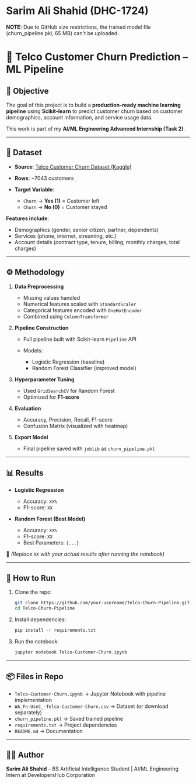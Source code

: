 # Sarim Ali Shahid (DHC-1724)

**NOTE:** Due to GitHub size restrictions, the trained model file (churn_pipeline.pkl, 65 MB) can't be uploaded. 

# 📌 Telco Customer Churn Prediction – ML Pipeline

## 🎯 Objective

The goal of this project is to build a **production-ready machine learning pipeline** using **Scikit-learn** to predict customer churn based on customer demographics, account information, and service usage data.

This work is part of my **AI/ML Engineering Advanced Internship (Task 2)**.

---

## 📂 Dataset

* **Source**: [Telco Customer Churn Dataset (Kaggle)](https://www.kaggle.com/blastchar/telco-customer-churn)
* **Rows**: \~7043 customers
* **Target Variable**:

  * `Churn` → **Yes (1)** = Customer left
  * `Churn` → **No (0)** = Customer stayed

**Features include**:

* Demographics (gender, senior citizen, partner, dependents)
* Services (phone, internet, streaming, etc.)
* Account details (contract type, tenure, billing, monthly charges, total charges)

---

## ⚙️ Methodology

1. **Data Preprocessing**

   * Missing values handled
   * Numerical features scaled with `StandardScaler`
   * Categorical features encoded with `OneHotEncoder`
   * Combined using `ColumnTransformer`

2. **Pipeline Construction**

   * Full pipeline built with Scikit-learn `Pipeline` API
   * Models:

     * Logistic Regression (baseline)
     * Random Forest Classifier (improved model)

3. **Hyperparameter Tuning**

   * Used `GridSearchCV` for Random Forest
   * Optimized for **F1-score**

4. **Evaluation**

   * Accuracy, Precision, Recall, F1-score
   * Confusion Matrix (visualized with heatmap)

5. **Export Model**

   * Final pipeline saved with `joblib` as `churn_pipeline.pkl`

---

## 📊 Results

* **Logistic Regression**

  * Accuracy: `XX%`
  * F1-score: `XX`

* **Random Forest (Best Model)**

  * Accuracy: `XX%`
  * F1-score: `XX`
  * Best Parameters: `{...}`

📌 *(Replace `XX` with your actual results after running the notebook)*

---

## 🚀 How to Run

1. Clone the repo:

   ```bash
   git clone https://github.com/your-username/Telco-Churn-Pipeline.git
   cd Telco-Churn-Pipeline
   ```

2. Install dependencies:

   ```bash
   pip install -r requirements.txt
   ```

3. Run the notebook:

   ```bash
   jupyter notebook Telco-Customer-Churn.ipynb
   ```

---

## 📦 Files in Repo

* `Telco-Customer-Churn.ipynb` → Jupyter Notebook with pipeline implementation
* `WA_Fn-UseC_-Telco-Customer-Churn.csv` → Dataset (or download separately)
* `churn_pipeline.pkl` → Saved trained pipeline
* `requirements.txt` → Project dependencies
* `README.md` → Documentation

---

## 🧑‍💻 Author

**Sarim Ali Shahid** – BS Artificial Intelligence Student | AI/ML Engineering Intern at DevelopersHub Corporation

